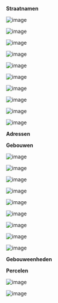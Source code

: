 **Straatnamen**

![image](https://user-images.githubusercontent.com/49196256/229767467-330d9490-9f66-477f-b7b4-f3c0b098c858.png)

![image](https://user-images.githubusercontent.com/49196256/229767518-9bd7d0a1-d3b8-47a4-8a40-5398ea9d54ce.png)

![image](https://user-images.githubusercontent.com/49196256/229767568-70866020-c56e-4dc9-90c7-2768d9cb7ae4.png)

![image](https://user-images.githubusercontent.com/49196256/229767623-1a457d0f-09b6-4a69-aa27-45fea308ad80.png)

![image](https://user-images.githubusercontent.com/49196256/229767658-2e4fd820-b2be-4ba4-9a5f-210f0f85ed7b.png)

![image](https://user-images.githubusercontent.com/49196256/229767685-93e3f360-8020-4408-8220-dea62ad6e638.png)

![image](https://user-images.githubusercontent.com/49196256/229767724-010bbb44-0789-4819-8e2b-ab93a728005c.png)

![image](https://user-images.githubusercontent.com/49196256/229767761-962a8a12-9432-4b95-8d41-4970b36d3241.png)

![image](https://user-images.githubusercontent.com/49196256/229767870-18526648-5d15-4a43-9af9-0a058c616473.png)

![image](https://user-images.githubusercontent.com/49196256/229767921-022c1536-6510-4dbf-b194-6a8510f60e98.png)


**Adressen**

**Gebouwen**

![image](https://user-images.githubusercontent.com/49196256/229729126-0e4caee5-21ef-48a9-99c2-78f85477549c.png)

![image](https://user-images.githubusercontent.com/49196256/229736228-499ddaab-760e-41c4-b4ba-319e2da223cc.png)

![image](https://user-images.githubusercontent.com/49196256/229736289-f0bbe6b9-069d-42fb-8a12-708475bb742d.png)

![image](https://user-images.githubusercontent.com/49196256/229736350-288f0e5d-42ce-4e3c-9f4a-7599730c18c0.png)

![image](https://user-images.githubusercontent.com/49196256/229736732-8e8e1661-6b16-4b26-8e1e-135747c6b2a7.png)

![image](https://user-images.githubusercontent.com/49196256/229736499-02782760-378e-4c0a-8aea-9c1c091b41cf.png)

![image](https://user-images.githubusercontent.com/49196256/229736612-cc2067d7-0e3a-4cb9-ac48-7833bb221dae.png)

![image](https://user-images.githubusercontent.com/49196256/229736820-811ae927-1cc1-4c43-9840-0e6f8b5b458c.png)

![image](https://user-images.githubusercontent.com/49196256/229767223-684beaca-5d8f-4c90-be75-3af8b09bf0e5.png)


**Gebouweenheden**

**Percelen**

![image](https://user-images.githubusercontent.com/49196256/229729048-ff2bbab3-6d15-493d-85c2-cfc15af3dce9.png)

![image](https://user-images.githubusercontent.com/49196256/229729076-d9546995-557e-45ff-a519-e67cd8bcb97b.png)

